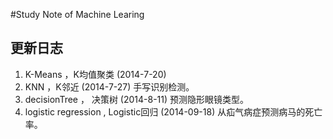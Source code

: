 ﻿#Study Note of Machine Learing

## 更新日志

1.  K-Means ，K均值聚类  (2014-7-20)
2.  KNN ，K邻近      (2014-7-27) 手写识别检测。
3.  decisionTree ， 决策树  (2014-8-11) 预测隐形眼镜类型。
4.  logistic regression , Logistic回归 (2014-09-18) 从疝气病症预测病马的死亡率。